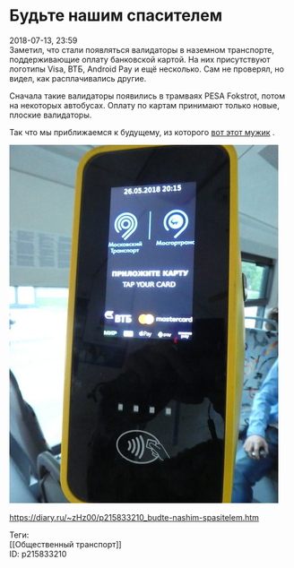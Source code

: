 Будьте нашим спасителем
========================

   
 2018-07-13, 23:59   
  Заметил, что стали появляться валидаторы в наземном транспорте, поддерживающие оплату банковской картой. На них присутствуют логотипы Visa, ВТБ, Android Pay и ещё несколько. Сам не проверял, но видел, как расплачивались другие.   
   
 Сначала такие валидаторы появились в трамваях PESA Fokstrot, потом на некоторых автобусах. Оплату по картам принимают только новые, плоские валидаторы.   
   
 Так что мы приближаемся к будущему, из которого  [вот этот мужик](Мультипаспорт)  .   
   
   [![](pics/BqBbCvzl.jpg)](https://i.imgur.com/BqBbCvz.jpg)     
    
 <https://diary.ru/~zHz00/p215833210_budte-nashim-spasitelem.htm>   
   
 Теги:   
 [[Общественный транспорт]]   
 ID: p215833210